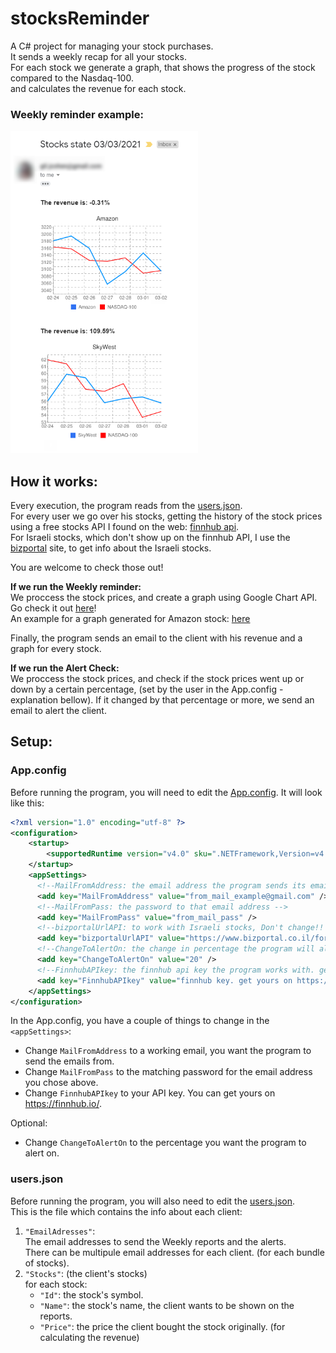 # stocksReminder
A C# project for managing your stock purchases.\
It sends a weekly recap for all your stocks.\
For each stock we generate a graph, that shows the progress of the stock compared to the Nasdaq-100.\
and calculates the revenue for each stock.

### Weekly reminder example:
<img src="https://raw.githubusercontent.com/Tom-stack3/stocksReminder/main/images/weekly_email_example.png" alt="" width="300" height="516" />

## How it works:
Every execution, the program reads from the [users.json](/stocksReminder/bin/Debug/users.json).\
For every user we go over his stocks, getting the history of the stock prices using a free stocks API I found on the web: [finnhub api](https://finnhub.io/).\
For Israeli stocks, which don't show up on the finnhub API, I use the [bizportal](https://www.bizportal.co.il/) site, to get info about the Israeli stocks.

You are welcome to check those out! 

**If we run the Weekly reminder:**\
We proccess the stock prices, and create a graph using Google Chart API. Go check it out [here](https://developers.google.com/chart/image/)!\
An example for a graph generated for Amazon stock:
[here](https://chart.googleapis.com/chart?cht=lc&chs=300x225&chd=t:3180.74,3194.5,3159.53,3057.16,3092.93,3146.14,3094.53|13637.5,13580.7998,13223.7002,13194.7002,13302.2002,12828.2998,12909.4004&chxt=x,y&chds=3029.40824021886,3222.25175978114,12186.88481,14278.91499&chxr=1,3029.40824021886,3222.25175978114100&chxl=0:|02-24|02-25|02-26|02-27|02-28|03-01|03-02&chco=3072F3,ff0000&chm=D,0999FF,0,0,2&chg=14.2857142857143,10&chtt=Amazon&chdl=Amazon|NASDAQ-100&chdlp=b)

Finally, the program sends an email to the client with his revenue and a graph for every stock.

**If we run the Alert Check:**\
We proccess the stock prices, and check if the stock prices went up or down by a certain percentage, (set by the user in the App.config - explanation bellow).
If it changed by that percentage or more, we send an email to alert the client.

## Setup:
### App.config
Before running the program, you will need to edit the [App.config](/stocksReminder/App.config).
It will look like this: 
```xml
<?xml version="1.0" encoding="utf-8" ?>
<configuration>
    <startup> 
        <supportedRuntime version="v4.0" sku=".NETFramework,Version=v4.6.1" />
    </startup>
    <appSettings>
	  <!--MailFromAddress: the email address the program sends its email from -->
      <add key="MailFromAddress" value="from_mail_example@gmail.com" />
	  <!--MailFromPass: the password to that email address -->
      <add key="MailFromPass" value="from_mail_pass" />
	  <!--bizportalUrlAPI: to work with Israeli stocks, Don't change!! -->
      <add key="bizportalUrlAPI" value="https://www.bizportal.co.il/forex/quote/ajaxrequests/paperdatagraphjson?period=weekly&amp;paperID=" />
	  <!--ChangeToAlertOn: the change in percentage the program will alert on, in checkForAlert() -->
      <add key="ChangeToAlertOn" value="20" />
	  <!--FinnhubAPIkey: the finnhub api key the program works with. get yours on https://finnhub.io/ -->
      <add key="FinnhubAPIkey" value="finnhub key. get yours on https://finnhub.io/" />
    </appSettings>
</configuration>
```
In the App.config, you have a couple of things to change in the `<appSettings>`:
 * Change `MailFromAddress` to a working email, you want the program to send the emails from.
 * Change `MailFromPass` to the matching password for the email address you chose above.
 * Change `FinnhubAPIkey` to your API key. You can get yours on https://finnhub.io/.

Optional:
 * Change `ChangeToAlertOn` to the percentage you want the program to alert on.

### users.json
Before running the program, you will also need to edit the [users.json](/stocksReminder/bin/Debug/users.json).\
This is the file which contains the info about each client:
 1. `"EmailAdresses"`:\
The email addresses to send the Weekly reports and the alerts.\
There can be multipule email addresses for each client. (for each bundle of stocks).
 2. `"Stocks"`: (the client's stocks)\
 	for each stock:
 	* `"Id"`: the stock's symbol.
 	* `"Name"`: the stock's name, the client wants to be shown on the reports.
 	* `"Price"`: the price the client bought the stock originally. (for calculating the revenue)




